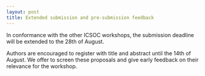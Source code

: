 ```yaml
---
layout: post
title: Extended submission and pre-submission feedback
---
```


In conformance with the other ICSOC workshops, the submission deadline will be extended to the 28th of August.

Authors are encouraged to register with title and abstract until the 14th of August. We offer to screen these proposals and give early feedback on their relevance for the workshop.
